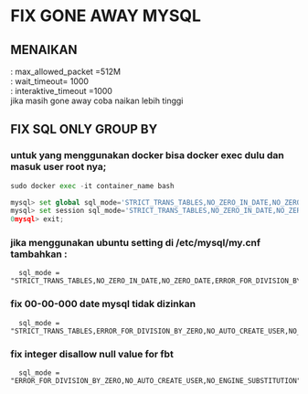 # FIX GONE AWAY  MYSQL 

## MENAIKAN 
: max_allowed_packet =512M \
: wait_timeout= 1000 \
: interaktive_timeout =1000   \
jika masih gone away coba naikan lebih tinggi

## FIX SQL ONLY GROUP BY 
### untuk yang menggunakan docker bisa docker exec dulu dan masuk user root nya;
```python
sudo docker exec -it container_name bash
```
```python
mysql> set global sql_mode='STRICT_TRANS_TABLES,NO_ZERO_IN_DATE,NO_ZERO_DATE,ERROR_FOR_DIVISION_BY_ZERO,NO_AUTO_CREATE_USER,NO_ENGINE_SUBSTITUTION';
mysql> set session sql_mode='STRICT_TRANS_TABLES,NO_ZERO_IN_DATE,NO_ZERO_DATE,ERROR_FOR_DIVISION_BY_ZERO,NO_AUTO_CREATE_USER,NO_ENGINE_SUBSTITUTION';
0mysql> exit;
```
### jika menggunakan ubuntu setting di /etc/mysql/my.cnf tambahkan : 
      sql_mode = "STRICT_TRANS_TABLES,NO_ZERO_IN_DATE,NO_ZERO_DATE,ERROR_FOR_DIVISION_BY_ZERO,NO_AUTO_CREATE_USER,NO_ENGINE_SUBSTITUTION"

### fix 00-00-000 date mysql tidak dizinkan
      sql_mode = "STRICT_TRANS_TABLES,ERROR_FOR_DIVISION_BY_ZERO,NO_AUTO_CREATE_USER,NO_ENGINE_SUBSTITUTION"

### fix integer disallow null value  for fbt 
      sql_mode = "ERROR_FOR_DIVISION_BY_ZERO,NO_AUTO_CREATE_USER,NO_ENGINE_SUBSTITUTION"
